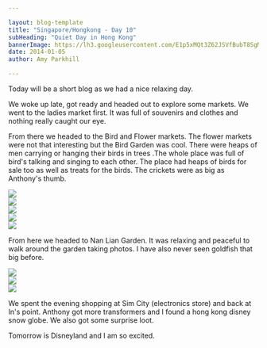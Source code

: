 ```yaml
---

layout: blog-template
title: "Singapore/Hongkong - Day 10"
subHeading: "Quiet Day in Hong Kong"
bannerImage: https://lh3.googleusercontent.com/E1p5xMQt3Z62JSVfBubT8SgMpQY6CpklwOeDFdpAqQaQLITrlusK05U76t6KKBvFCtNpUdpg5wfZZzG06mBT1GkvtUfGE9kZcGUaIqIJqAzqkkEGLBIr_Jpi3TclUye3sdaGaFUM4Q
date: 2014-01-05
author: Amy Parkhill

---
```


Today will be a short blog as we had a nice relaxing day.

We woke up late, got ready and headed out to explore some markets. We went to the ladies market first. It was full of souvenirs and clothes and nothing really caught our eye.

From there we headed to the Bird and Flower markets. The flower markets were not that interesting but the Bird Garden was cool. There were heaps of men carrying or hanging their birds in trees .The whole place was full of bird's talking and singing to each other. The place had heaps of birds for sale too as well as treats for the birds. The crickets were as big as Anthony's thumb.

<div class="center-image"><img src="http://images.travelpod.com/users/amynp/6.1388957512.birds-at-the-bird-garden.jpg" /></div>
<div class="center-image"><img src="http://images.travelpod.com/users/amynp/6.1388957512.bird-out-on-a-walk.jpg" /></div>
<div class="center-image"><img src="http://images.travelpod.com/users/amynp/6.1388957512.birds-being-sold.jpg" /></div>
<div class="center-image"><img src="http://images.travelpod.com/users/amynp/6.1388957512.man-walking-his-parrot.jpg" /></div>
<div class="center-image"><img src="http://images.travelpod.com/users/amynp/6.1388957512.parrot.jpg" /></div>


From here we headed to Nan Lian Garden. It was relaxing and peaceful to walk around the garden taking photos. I have also never seen goldfish that big before.

<div class="center-image"><img src="http://images.travelpod.com/users/amynp/6.1388957512.pagoda-at-nan-lian-garden.jpg" /></div>
<div class="center-image"><img src="http://images.travelpod.com/users/amynp/6.1388957512.anthony-taking-bad-photos-of-me.jpg" /></div>
<div class="center-image"><img src="http://images.travelpod.com/users/amynp/6.1388957512.1-pagoda-at-nan-lian-garden.jpg" /></div>

We spent the evening shopping at Sim City (electronics store) and back at In's point. Anthony got more transformers and I found a hong kong disney snow globe. We also got some surprise loot. 

Tomorrow is Disneyland and I am so excited.

